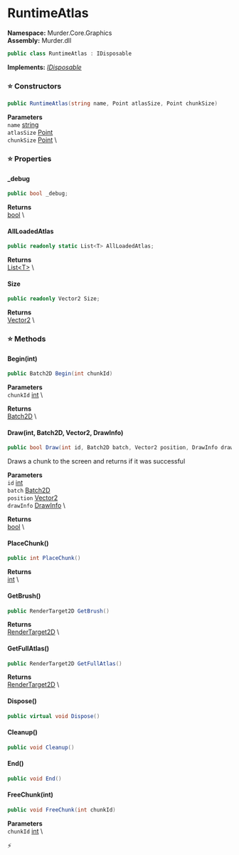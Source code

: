 # RuntimeAtlas

**Namespace:** Murder.Core.Graphics \
**Assembly:** Murder.dll

```csharp
public class RuntimeAtlas : IDisposable
```

**Implements:** _[IDisposable](https://learn.microsoft.com/en-us/dotnet/api/System.IDisposable?view=net-7.0)_

### ⭐ Constructors
```csharp
public RuntimeAtlas(string name, Point atlasSize, Point chunkSize)
```

**Parameters** \
`name` [string](https://learn.microsoft.com/en-us/dotnet/api/System.String?view=net-7.0) \
`atlasSize` [Point](../../../Murder/Core/Geometry/Point.html) \
`chunkSize` [Point](../../../Murder/Core/Geometry/Point.html) \

### ⭐ Properties
#### _debug
```csharp
public bool _debug;
```

**Returns** \
[bool](https://learn.microsoft.com/en-us/dotnet/api/System.Boolean?view=net-7.0) \
#### AllLoadedAtlas
```csharp
public readonly static List<T> AllLoadedAtlas;
```

**Returns** \
[List\<T\>](https://learn.microsoft.com/en-us/dotnet/api/System.Collections.Generic.List-1?view=net-7.0) \
#### Size
```csharp
public readonly Vector2 Size;
```

**Returns** \
[Vector2](https://learn.microsoft.com/en-us/dotnet/api/System.Numerics.Vector2?view=net-7.0) \
### ⭐ Methods
#### Begin(int)
```csharp
public Batch2D Begin(int chunkId)
```

**Parameters** \
`chunkId` [int](https://learn.microsoft.com/en-us/dotnet/api/System.Int32?view=net-7.0) \

**Returns** \
[Batch2D](../../../Murder/Core/Graphics/Batch2D.html) \

#### Draw(int, Batch2D, Vector2, DrawInfo)
```csharp
public bool Draw(int id, Batch2D batch, Vector2 position, DrawInfo drawInfo)
```

Draws a chunk to the screen and returns if it was successful

**Parameters** \
`id` [int](https://learn.microsoft.com/en-us/dotnet/api/System.Int32?view=net-7.0) \
`batch` [Batch2D](../../../Murder/Core/Graphics/Batch2D.html) \
`position` [Vector2](https://learn.microsoft.com/en-us/dotnet/api/System.Numerics.Vector2?view=net-7.0) \
`drawInfo` [DrawInfo](../../../Murder/Core/Graphics/DrawInfo.html) \

**Returns** \
[bool](https://learn.microsoft.com/en-us/dotnet/api/System.Boolean?view=net-7.0) \

#### PlaceChunk()
```csharp
public int PlaceChunk()
```

**Returns** \
[int](https://learn.microsoft.com/en-us/dotnet/api/System.Int32?view=net-7.0) \

#### GetBrush()
```csharp
public RenderTarget2D GetBrush()
```

**Returns** \
[RenderTarget2D](https://docs.monogame.net/api/Microsoft.Xna.Framework.Graphics.RenderTarget2D.html) \

#### GetFullAtlas()
```csharp
public RenderTarget2D GetFullAtlas()
```

**Returns** \
[RenderTarget2D](https://docs.monogame.net/api/Microsoft.Xna.Framework.Graphics.RenderTarget2D.html) \

#### Dispose()
```csharp
public virtual void Dispose()
```

#### Cleanup()
```csharp
public void Cleanup()
```

#### End()
```csharp
public void End()
```

#### FreeChunk(int)
```csharp
public void FreeChunk(int chunkId)
```

**Parameters** \
`chunkId` [int](https://learn.microsoft.com/en-us/dotnet/api/System.Int32?view=net-7.0) \



⚡